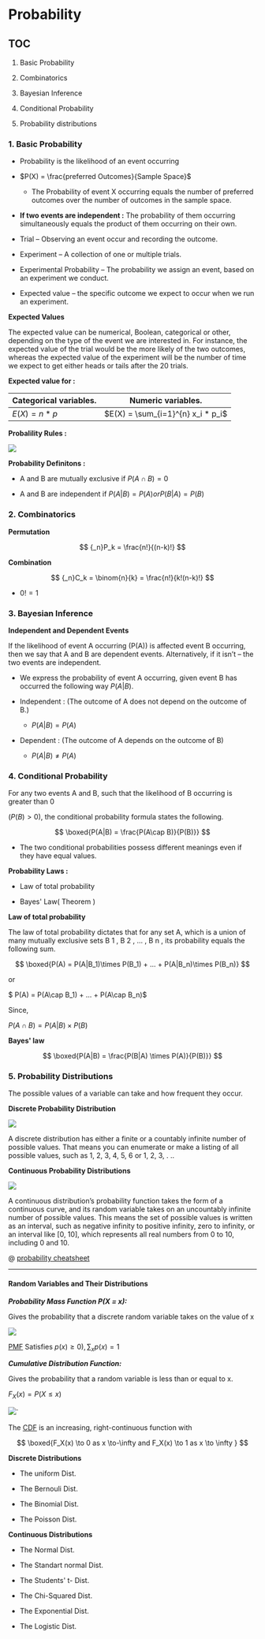 # Probability

## TOC

1. Basic Probability

2. Combinatorics

3. Bayesian Inference

4. Conditional Probability

5. Probability distributions

### 1. Basic Probability

- Probability is the likelihood of an event occurring

- $P(X) = \frac{preferred Outcomes}{Sample Space}$
  
  - The Probability of event X occurring equals the number of preferred outcomes over the number of outcomes in the sample space.

- **If two events are independent :** The probability of them occurring simultaneously equals the product of them occurring on their own.

- Trial – Observing an event occur and recording the outcome.

- Experiment – A collection of one or multiple trials.

- Experimental Probability – The probability we assign an event, based on an experiment we conduct.

- Expected value – the specific outcome we expect to occur when we run an experiment.

**Expected Values**

The expected value can be numerical, Boolean, categorical or other, depending on the type of the event we are interested in. For instance, the expected value of the trial would be the more likely of the two outcomes, whereas the expected value of the experiment will be the number of time we expect to get either heads or tails after the 20 trials.

**Expected value for :**

| Categorical variables. | Numeric variables.                |
| ---------------------- | --------------------------------- |
| $E(X) = n * p$         | $E(X) = \sum_{i=1}^{n} x_i * p_i$ |

**Probalility Rules :**

![](assets/probability_rules.png)

**Probability Definitons :**

- A and B are mutually exclusive if $P(A\cap B) = 0$

- A and B are independent if $P(A|B) = P(A) or P(B|A) = P(B)$

### 2. Combinatorics

**Permutation**

$$
{_n}P_k = \frac{n!}{(n-k)!}
$$

**Combination**

$$
{_n}C_k = \binom{n}{k} = \frac{n!}{k!(n-k)!}
$$

- $0! = 1$

### 3. Bayesian Inference

**Independent and Dependent Events**

If the likelihood of event A occurring (P(A)) is affected event B occurring, then we say that A and B are dependent events. Alternatively, if it isn’t – the two events are independent.

- We express the probability of event A occurring, given event B has occurred the following way $P(A|B)$.

- Independent : (The outcome of A does not depend on the outcome of B.)
  
  - $P(A|B) = P(A)$

- Dependent : (The outcome of A depends on the outcome of B)
  
  - $P(A|B) \ne P(A)$ 

### 4. Conditional Probability

For any two events A and B, such that the likelihood of B occurring is greater than 0 

$(P(B)\gt0)$, the conditional probability formula states the following.

$$
\boxed{P(A|B) = \frac{P(A\cap B)}{P(B)}}
$$

- The two conditional probabilities possess different meanings even if they have equal values.

**Probability Laws :**

- Law of total probability

- Bayes' Law( Theorem )

**Law of total probability**

The law of total probability dictates that for any set A, which is a union of many mutually exclusive sets B 1 , B 2 , ... , B n , its probability equals the following sum.

$$
\boxed{P(A) = P(A|B_1)\times P(B_1) + ... + P(A|B_n)\times P(B_n)}
$$

 or

$ P(A) = P(A\cap B_1) + ... + P(A\cap B_n)$

Since,

 $P(A\cap B) = P(A|B) \times P(B)$

**Bayes' law**

$$
\boxed{P(A|B) = \frac{P(B|A) \times P(A)}{P(B)}}
$$

### 5. Probability Distributions

The possible values of a variable can take and how frequent they occur.

**Discrete Probability Distribution**

![](assets/discretePD.jpg)

A discrete distribution has either a finite or a countably infinite number of possible values. That means you can enumerate or make a listing of all possible values, such as 1, 2, 3, 4, 5, 6 or 1, 2, 3, . ..

**Continuous Probability Distributions**

![](assets/continuousPD.jpg)

A continuous distribution’s probability function takes the form of a continuous curve, and its random variable takes on an uncountably infinite number of possible values. This means the set of possible values is written as an interval, such as negative infinity to positive infinity, zero to infinity, or an interval like [0, 10], which represents all real numbers from 0 to 10, including 0 and 10.

@ [probability cheatsheet](https://www.dummies.com/education/math/probability/probability-for-dummies-cheat-sheet/)

---

#### Random Variables and Their Distributions

***Probability Mass Function P(X = x):***

Gives the probability that a discrete random variable takes on the value of x

![](assets/pmf.png)

[PMF](https://i.stack.imgur.com/7FoIQ.png) Satisfies $p(x)\ge 0), \sum_x p(x) = 1$

***Cumulative Distribution Function:***

Gives the probability that a random variable is less than or equal to x.

$F_X(x) = P(X \le x)$

![](assets/cdf.png)`

The [CDF](http://probabilitycourse.com/images/chapter3/CDF-geometric_b.png) is an increasing, right-continuous function with

$$
\boxed{F_X(x) \to 0 as x \to-\infty and F_X(x) \to 1 as x \to \infty }
$$

**Discrete Distributions**

- The uniform Dist.

- The Bernouli Dist.

- The Binomial Dist.

- The Poisson Dist.

**Continuous Distributions**

- The Normal Dist.

- The Standart normal Dist.

- The Students' t- Dist.

- The Chi-Squared Dist.

- The Exponential Dist.

- The Logistic Dist.
